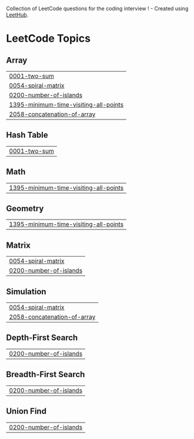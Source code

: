 Collection of LeetCode questions for the coding interview ! - Created using [LeetHub](https://github.com/QasimWani/LeetHub).

<!---LeetCode Topics Start-->
# LeetCode Topics
## Array
|  |
| ------- |
| [0001-two-sum](https://github.com/Ketz7/leetcode/tree/master/0001-two-sum) |
| [0054-spiral-matrix](https://github.com/Ketz7/leetcode/tree/master/0054-spiral-matrix) |
| [0200-number-of-islands](https://github.com/Ketz7/leetcode/tree/master/0200-number-of-islands) |
| [1395-minimum-time-visiting-all-points](https://github.com/Ketz7/leetcode/tree/master/1395-minimum-time-visiting-all-points) |
| [2058-concatenation-of-array](https://github.com/Ketz7/leetcode/tree/master/2058-concatenation-of-array) |
## Hash Table
|  |
| ------- |
| [0001-two-sum](https://github.com/Ketz7/leetcode/tree/master/0001-two-sum) |
## Math
|  |
| ------- |
| [1395-minimum-time-visiting-all-points](https://github.com/Ketz7/leetcode/tree/master/1395-minimum-time-visiting-all-points) |
## Geometry
|  |
| ------- |
| [1395-minimum-time-visiting-all-points](https://github.com/Ketz7/leetcode/tree/master/1395-minimum-time-visiting-all-points) |
## Matrix
|  |
| ------- |
| [0054-spiral-matrix](https://github.com/Ketz7/leetcode/tree/master/0054-spiral-matrix) |
| [0200-number-of-islands](https://github.com/Ketz7/leetcode/tree/master/0200-number-of-islands) |
## Simulation
|  |
| ------- |
| [0054-spiral-matrix](https://github.com/Ketz7/leetcode/tree/master/0054-spiral-matrix) |
| [2058-concatenation-of-array](https://github.com/Ketz7/leetcode/tree/master/2058-concatenation-of-array) |
## Depth-First Search
|  |
| ------- |
| [0200-number-of-islands](https://github.com/Ketz7/leetcode/tree/master/0200-number-of-islands) |
## Breadth-First Search
|  |
| ------- |
| [0200-number-of-islands](https://github.com/Ketz7/leetcode/tree/master/0200-number-of-islands) |
## Union Find
|  |
| ------- |
| [0200-number-of-islands](https://github.com/Ketz7/leetcode/tree/master/0200-number-of-islands) |
<!---LeetCode Topics End-->